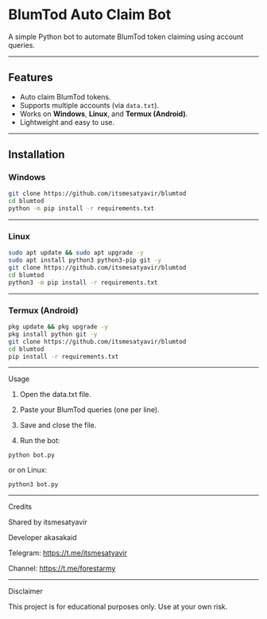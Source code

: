 # BlumTod Auto Claim Bot

A simple Python bot to automate BlumTod token claiming using account queries.

---

## Features

- Auto claim BlumTod tokens.
- Supports multiple accounts (via `data.txt`).
- Works on **Windows**, **Linux**, and **Termux (Android)**.
- Lightweight and easy to use.

---

## Installation

### Windows

```bash
git clone https://github.com/itsmesatyavir/blumtod
cd blumtod
python -m pip install -r requirements.txt
```
---
### Linux

```bash
sudo apt update && sudo apt upgrade -y
sudo apt install python3 python3-pip git -y
git clone https://github.com/itsmesatyavir/blumtod
cd blumtod
python3 -m pip install -r requirements.txt
```
---
### Termux (Android)

```bash
pkg update && pkg upgrade -y
pkg install python git -y
git clone https://github.com/itsmesatyavir/blumtod
cd blumtod
pip install -r requirements.txt
```

---

Usage

1. Open the data.txt file.


2. Paste your BlumTod queries (one per line).


3. Save and close the file.


4. Run the bot:



```python bot.py```

or on Linux:

```python3 bot.py```


---

Credits

Shared by itsmesatyavir

Developer akasakaid

Telegram: https://t.me/itsmesatyavir

Channel: https://t.me/forestarmy


---

Disclaimer

This project is for educational purposes only. Use at your own risk.
